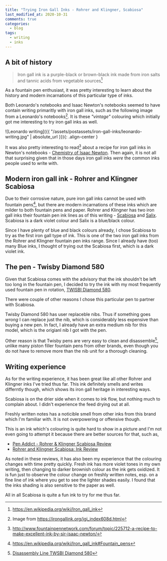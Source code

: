 ```yaml
---
title: "Trying Iron Gall Inks - Rohrer and Klingner, Scabiosa"
last_modified_at: 2020-10-31
comments: true
categories:
  - blog
tags:
  - writing
  - inks
---
```


## A bit of history

<!-- Iron Gall inks have a facinating history as they were one of the most commonly used inks to write in historical times. -->

<!-- ## What is gall? -->


<!-- Following definition is from wikipedia[^gall-def], -->

<!-- > Galls are a kind of swelling growth on the external tissues of plants, fungi, or animals[^gall-def] -->

<!-- They are rich in iron. -->

<!-- Breaking down /iron gall/. What is gall? -->

<!-- Current inks you can buy? -->

<!-- The inks I'm tryging -->


> Iron gall ink is a purple-black or brown-black ink made from iron salts and tannic acids from vegetable sources[^wiki-iron-gall]

As a fountain pen enthusiast, it was pretty interesting to learn about the
history and modern incarnations of this particular type of inks.

Both Leonardo's notebooks and Isaac Newton's notebooks seemed to have contain
writing primaritly with iron gall inks, such as the following image
from a Leonardo's notebooks[^leonardo]. It is these _"vintage"_ colouring which
initially got me interesting to try iron gall inks as well.

![Leonardo writing]({{ "/assets/postassets/iron-gall-inks/leonardo-writing.jpg" | absolute_url }}){: .align-center }


<!-- This is not at all surprising given that these types of inks were the most 
     popular ink type for writing during both of their time periods. -->

<!-- Pure iron gall inks do not work well with fountain pens due to their corrosive -->
<!-- nature, which can damage both the feed and the nib. Hence why modern formulation -->
<!-- of gall inks from manufacturers have different chemicals to limit those damaging -->
<!-- properties. -->

It was also pretty interesting to read[^fountain-pen-forum] about a recipe for iron gall inks in Newton's
notebooks - [Chemistry of Isaac
Newton](http://webapp1.dlib.indiana.edu/newton/mss/dipl/ALCH00110#f2r).
Then again, it is not all that surprising given that in those days iron gall
inks _were_ the common inks people used to write with.

## Modern iron gall ink - Rohrer and Klingner Scabiosa

Due to their corrosive nature, pure iron gall inks cannot be used with fountain
pens[^fp-iron-gall], but there are modern incarnations of these inks which are
milder to both fountain pens and paper. Rohrer and Klingner has two iron gall
inks their fountain pen ink lines as of this writing -
[Scabiosa](https://www.gouletpens.com/products/rohrer-klingner-scabiosa-iron-gall-ink-sample?variant=11884702793771)
and
[Salix](https://www.gouletpens.com/products/rohrer-klingner-salix-iron-gall-ink-sample).
Scabiosa is a dark violet colour and Salix is a blue/black colour.

Since I have plenty of blue and black colours already, I chose Scabiosa to try
as the first iron gall type of ink. This is one of the two iron gall inks from
the Rohrer and Klingner fountain pen inks range. Since I already have (too) many
Blue inks, I thought of trying out the Scabiosa first, which is a dark violet
ink.

<!-- What am I offering in this blog post which cannot be found in other posts? -->
<!-- - My own experience -->
<!--   - do I like this ink? if so what do I like about the ink -->
<!-- - The pens I'm trying and why I chose this pen to ink -->
<!-- - How I plan to keep it clean -->

## The pen - Twisby Diamond 580

Given that Scabiosa comes with the advisory that the ink shouldn't be left too
long in the fountain pen, I decided to try the ink with my most frequently used
fountain pen in rotation, [TWISBI Diamond 580](https://amzn.to/30pkW9I).

There were couple of other reasons I chose this particular pen to partner with
Scabiosa.

Twisby Diamond 580 has user replaceble nibs. Thus if something goes _wrong_ I
can replace just the nib, which is considerably less expensive than buying a new
pen. In fact, I already have an extra medium nib for this model, which is the
origianl nib I got with the pen.

Other reason is that Twisby pens are very easy to clean and
disassemble[^twisby-disassemble], unlike many piston filler fountain pens from
other brands, even though you do not have to remove more than the nib unit for a
thorough cleaning.
  
## Writing experience

<!-- What is my experience thus far? -->

As for the writing experience, it has been great like all other Rohrer and
Klingner inks I've tried thus far. This ink definitely smells and writes
differntly though, which shows its iron gall heritage in interesting ways.

Scabiosa is on the drier side when it comes to ink flow, but nothing much to
complain about. I didn't experience the feed drying out at all.

Freshly written notes has a noticible smell from other inks from this brand
which I'm familiar with. It is not overpowering or offensive though.

This is an ink which's colouring is quite hard to show in a picture and I'm not
even going to attempt it because there are better sources for that, such as,
- [Pen Addict - Rohrer & Klingner Scabiosa Review](https://www.penaddict.com/blog/2013/10/4/rohrer-klingner-scabiosa-review)
- [Rohrer and Klingner Scabiosa: Ink Review](http://blog.gouletpens.com/2012/01/rohrer-and-klingner-scabiosa/)

As noted in these reviews, it has also been my experience that the colouring
changes with time pretty quickly. Fresh ink has more violet tones in my own
writing, then changing to darker brownish colour as the ink gets oxidized. It is
fun just to observe the colour change on freshly written notes, esp. on a fine
line of ink where you get to see the lighter shades easily. I found that the
inks shading is also sensitive to the paper as well.

All in all Scabiosa is quite a fun ink to try for me thus far.

<!-- On this fine nib pen, it is writing quite well. Like all the Rohrer and Klingner -->
<!-- inks I've tried thus far, and I have used about 5 inks thus far, Scabiosa also -->
<!-- has excellent flow properties and quick dry times on the fountain pen and paper -->
<!-- I've tried. -->

<!-- the pen I'm trying -->
<!-- why this model? -->

<!-- How I plan to clean the pen? -->

<!-- Why am I writing this? -->

<!-- What do I intend to talk about? -->


<!-- ## References -->

<!-- - [Rohrer & Klingner- Scabiosa (Iron-Gall Ink)](http://www.fountainpennetwork.com/forum/topic/302872-rohrer-klingner-scabiosa-iron-gall-ink/) -->
<!-- - [Ink Review #563: Rohrer and Klingner Salix](https://www.mountainofink.com/blog/rohrer-and-klingner-salix) -->
<!-- - [Rohrer & Klingner Scabiosa Review](https://www.penaddict.com/blog/2013/10/4/rohrer-klingner-scabiosa-review) -->
<!-- - [The development of iron gall ink](https://www.surreycc.gov.uk/culture-and-leisure/history-centre/depositors/conservation/iron-gall-ink) -->

<!-- - [New insights into iron-gall inks through the use of historically accurate reconstructions](https://heritagesciencejournal.springeropen.com/articles/10.1186/s40494-018-0228-8#Sec21) -->

<!-- ### References -->

[^wiki-iron-gall]: <https://en.wikipedia.org/wiki/Iron_gall_ink>
[^gall-def]: <https://en.wikipedia.org/wiki/Gall#Uses>
[^leonardo]: Image from <https://irongallink.org/igi_index608d.html>
[^twisby-disassemble]: [Disassembly Line TWSBI Diamond 580](https://www.youtube.com/watch?v=fOoJiqGRukk)
[^fountain-pen-forum]: <http://www.fountainpennetwork.com/forum/topic/225712-a-recipe-to-make-excellent-ink-by-sir-isaac-newton/>
[^fp-iron-gall]: <https://en.wikipedia.org/wiki/Iron_gall_ink#Fountain_pens>
